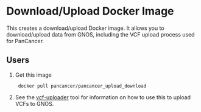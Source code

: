 # Download/Upload Docker Image

This creates a download/upload Docker image. It allows you to download/upload
data from GNOS, including the VCF upload process used for PanCancer.

## Users

1. Get this image

        docker pull pancancer/pancancer_upload_download

2. See the [vcf-uploader](https://github.com/ICGC-TCGA-PanCancer/vcf-uploader) tool for information on how to use this to upload VCFs to GNOS.
